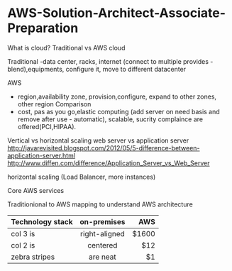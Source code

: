 # AWS-Solution-Architect-Associate-Preparation

What is cloud? 
Traditional vs AWS cloud

Traditional 
  -data center, racks, internet (connect  to multiple provides - blend),equipments, configure it, move to different datacenter

AWS
  - region,availability zone, provision,configure, expand to other zones, other region
Comparison
  - cost, pas as you go,elastic computing (add server on need basis and remove after use - automatic), scalable, sucrity complaince are offered(PCI,HIPAA).

Vertical vs horizontal scaling
web server vs application server
http://javarevisited.blogspot.com/2012/05/5-difference-between-application-server.html
http://www.diffen.com/difference/Application_Server_vs_Web_Server

horizontal scaling (Load Balancer, more instances)

Core AWS services

Traditionional to AWS mapping to understand AWS architecture


| Technology stack       | on-premises                   | AWS                         |
| ---------------------- |:-----------------------------:| ---------------------------:|
| col 3 is      | right-aligned | $1600 |
| col 2 is      | centered      |   $12 |
| zebra stripes | are neat      |    $1 |
     




